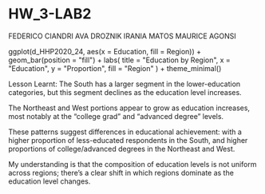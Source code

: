 # HW_3-LAB2
FEDERICO CIANDRI
AVA DROZNIK
IRANIA MATOS
MAURICE AGONSI

ggplot(d_HHP2020_24, aes(x = Education, fill = Region)) +
  geom_bar(position = "fill") +
  labs(
    title = "Education by Region",
    x = "Education",
    y = "Proportion",
    fill = "Region"
  ) +
  theme_minimal()

Lesson Learnt:
The South has a larger segment in the lower-education categories, but this segment declines as the education level increases.

The Northeast and West portions appear to grow as education increases, most notably at the “college grad” and “advanced degree” levels.

These patterns suggest differences in educational achievement: with a higher proportion of less-educated respondents in the South, and higher proportions of college/advanced degrees in the Northeast and West.

My understanding  is that the composition of education levels is not uniform across regions; there’s a clear shift in which regions dominate as the education level changes.
